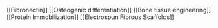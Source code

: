 [[Fibronectin]]
[[Osteogenic differentiation]]
[[Bone tissue engineering]]
[[Protein Immobilization]]
[[Electrospun Fibrous Scaffolds]]
